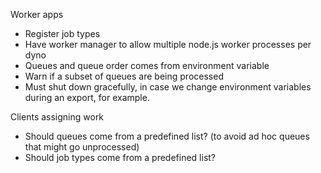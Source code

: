 
Worker apps
+ Register job types
+ Have worker manager to allow multiple node.js worker processes per dyno
+ Queues and queue order comes from environment variable
+ Warn if a subset of queues are being processed
+ Must shut down gracefully, in case we change environment variables during an export, for example.

Clients assigning work
+ Should queues come from a predefined list? (to avoid ad hoc queues that might go unprocessed)
+ Should job types come from a predefined list?


